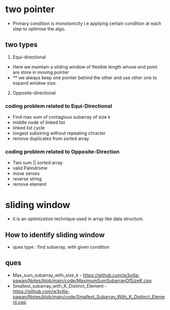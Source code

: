# two pointer
- Primary condition is monotonicity i.e applying certain condition at each step to optimise the algo. 

## two types 
1. Equi-directional 
- Here we maintain a sliding window of flexible length whose end point are store in moving pointer 
- ** we always keep one pointer behind the other and use other one to expand window size.

2. Opposite-directional 


### coding problem related to Equi-Directional 
* Find max sum of contagious subarray of size k 
* middle node of linked list 
* linked list cycle 
* longest substring without repeating chracter 
* remove duplicates from sorted array 
 
### coding problem related to Opposite-Direction 
* Two sum || sorted array 
* valid Palindrome 
* move zeroes 
* reverse string 
* remove element 

# sliding window 
- it is an optimization technique used in array like data structure. 

## How to identify sliding window 
- ques type : find subarray, with given condition

## ques 
- Max_sum_subarray_with_size_k - https://github.com/w3villa-pawan/Notes/blob/main/code/MaximumSumSubarrayOfSizeK.cpp
- Smallest_subarray_with_K_Distinct_Element - https://github.com/w3villa-pawan/Notes/blob/main/code/Smallest_Subarray_With_K_Distinct_Element.cpp
